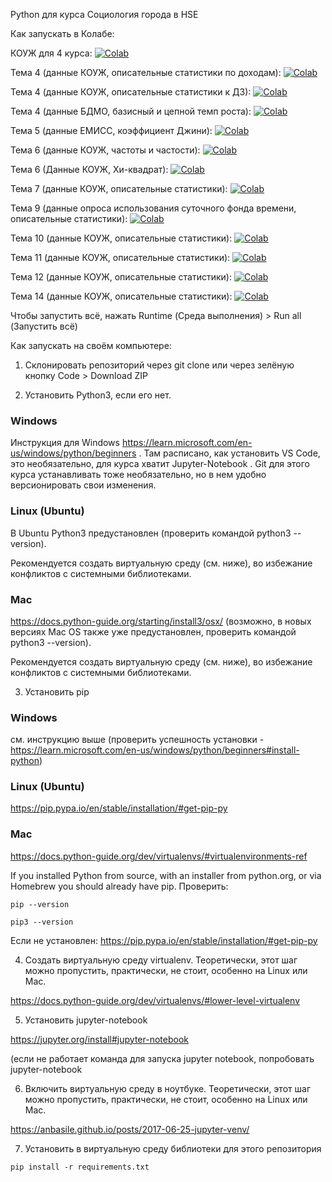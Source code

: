 Python для курса Социология города в HSE

Как запускать в Колабе:

КОУЖ для 4 курса: [![Colab](https://colab.research.google.com/assets/colab-badge.svg)](https://colab.research.google.com/github/PSuvorkov/sociology/blob/master/notebooks/4_kurs/4_kurs_kouzh.ipynb)

Тема 4 (данные КОУЖ, описательные статистики по доходам): [![Colab](https://colab.research.google.com/assets/colab-badge.svg)](https://colab.research.google.com/github/PSuvorkov/sociology/blob/master/notebooks/descriptive_statistics.ipynb)

Тема 4 (данные КОУЖ, описательные статистики к ДЗ): [![Colab](https://colab.research.google.com/assets/colab-badge.svg)](https://colab.research.google.com/github/PSuvorkov/sociology/blob/master/notebooks/topic_4_kouzh.ipynb)

Тема 4 (данные БДМО, базисный и цепной темп роста): [![Colab](https://colab.research.google.com/assets/colab-badge.svg)](https://colab.research.google.com/github/PSuvorkov/sociology/blob/master/notebooks/bdmo.ipynb)

Тема 5 (данные ЕМИСС, коэффициент Джини): [![Colab](https://colab.research.google.com/assets/colab-badge.svg)](https://colab.research.google.com/github/PSuvorkov/sociology/blob/master/notebooks/gini.ipynb)

Тема 6 (данные КОУЖ, частоты и частости): [![Colab](https://colab.research.google.com/assets/colab-badge.svg)](https://colab.research.google.com/github/PSuvorkov/sociology/blob/master/notebooks/frequencies.ipynb)

Тема 6 (Данные КОУЖ, Хи-квадрат): [![Colab](https://colab.research.google.com/assets/colab-badge.svg)](https://colab.research.google.com/github/PSuvorkov/sociology/blob/master/notebooks/chi_square.ipynb)

Тема 7 (данные КОУЖ, описательные статистики): [![Colab](https://colab.research.google.com/assets/colab-badge.svg)](https://colab.research.google.com/github/PSuvorkov/sociology/blob/master/notebooks/topic_7_kouzh.ipynb)

Тема 9 (данные опроса использования суточного фонда времени, описательные статистики): [![Colab](https://colab.research.google.com/assets/colab-badge.svg)](https://colab.research.google.com/github/PSuvorkov/sociology/blob/master/notebooks/topic_9_usage_of_time.ipynb)

Тема 10 (данные КОУЖ, описательные статистики): [![Colab](https://colab.research.google.com/assets/colab-badge.svg)](https://colab.research.google.com/github/PSuvorkov/sociology/blob/master/notebooks/topic_10_kouzh.ipynb)

Тема 11 (данные КОУЖ, описательные статистики): [![Colab](https://colab.research.google.com/assets/colab-badge.svg)](https://colab.research.google.com/github/PSuvorkov/sociology/blob/master/notebooks/topic_11_kouzh.ipynb)

Тема 12 (данные КОУЖ, описательные статистики): [![Colab](https://colab.research.google.com/assets/colab-badge.svg)](https://colab.research.google.com/github/PSuvorkov/sociology/blob/master/notebooks/topic_12_kouzh.ipynb)

Тема 14 (данные КОУЖ, описательные статистики): [![Colab](https://colab.research.google.com/assets/colab-badge.svg)](https://colab.research.google.com/github/PSuvorkov/sociology/blob/master/notebooks/topic_14_kouzh.ipynb)

Чтобы запустить всё, нажать Runtime (Среда выполнения) > Run all (Запустить всё)

Как запускать на своём компьютере:

1. Склонировать репозиторий через git clone или через зелёную кнопку Code > Download ZIP

2. Установить Python3, если его нет.

### Windows

Инструкция для Windows https://learn.microsoft.com/en-us/windows/python/beginners . Там расписано, как установить VS Code, это необязательно, для курса хватит Jupyter-Notebook . Git для этого курса устанавливать тоже необязательно, но в нем удобно версионировать свои изменения.

### Linux (Ubuntu)

В Ubuntu Python3 предустановлен (проверить командой python3 --version). 

Рекомендуется создать виртуальную среду (см. ниже), во избежание конфликтов с системными библиотеками.

### Mac 

https://docs.python-guide.org/starting/install3/osx/ (возможно, в новых версиях Mac OS также уже предустановлен, проверить командой python3 --version).

Рекомендуется создать виртуальную среду (см. ниже), во избежание конфликтов с системными библиотеками.

3. Установить pip

### Windows

см. инструкцию выше (проверить успешность установки - https://learn.microsoft.com/en-us/windows/python/beginners#install-python)

### Linux (Ubuntu)

https://pip.pypa.io/en/stable/installation/#get-pip-py

### Mac 

https://docs.python-guide.org/dev/virtualenvs/#virtualenvironments-ref

If you installed Python from source, with an installer from python.org, or via Homebrew you should already have pip. Проверить:
```
pip --version
```
```
pip3 --version
```

Если не установлен: https://pip.pypa.io/en/stable/installation/#get-pip-py

4. Создать виртуальную среду virtualenv. Теоретически, этот шаг можно пропустить, практически, не стоит, особенно на Linux или Mac.

https://docs.python-guide.org/dev/virtualenvs/#lower-level-virtualenv

5. Установить jupyter-notebook

https://jupyter.org/install#jupyter-notebook

(если не работает команда для запуска jupyter notebook, попробовать jupyter-notebook

6. Включить виртуальную среду в ноутбуке. Теоретически, этот шаг можно пропустить, практически, не стоит, особенно на Linux или Mac.

https://anbasile.github.io/posts/2017-06-25-jupyter-venv/

7. Установить в виртуальную среду библиотеки для этого репозитория

```
pip install -r requirements.txt
```

